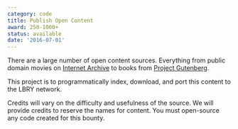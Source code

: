 ```yaml
---
category: code
title: Publish Open Content
award: 250-1000+
status: available
date: '2016-07-01'
---
```


There are a large number of open content sources. Everything from public domain movies on [Internet Archive](https://archive.org/details/movies)
to books from [Project Gutenberg](https://www.gutenberg.org/).

This project is to programmatically index, download, and port this content to the LBRY network.

Credits will vary on the difficulty and usefulness of the source. We will provide credits to reserve the names for content. You must open-source any code created for this bounty.
